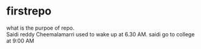 # firstrepo
what is the purpoe of repo.<br>
Saidi reddy Cheemalamarri used to wake up at 6.30 AM.
saidi go to college at 9:00 AM 
